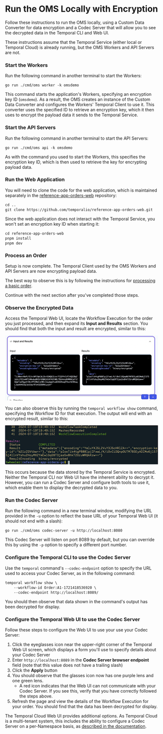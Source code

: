 # Run the OMS Locally with Encryption

Follow these instructions to run the OMS locally, using 
a Custom Data Converter for data encryption and a Codec 
Server that will allow you to see the decrypted data in 
the Temporal CLI and Web UI. 

These instructions assume that the Temporal Service 
(either local or Temporal Cloud) is already running, 
but the OMS Workers and API Servers are not.

### Start the Workers

Run the following command in another terminal to start the Workers:

```command
go run ./cmd/oms worker -k omsdemo
```

This command starts the application's Workers, specifying an 
encryption key ID (`omsdemo`). As a result, the OMS creates
an instance of the Custom Data Converter and configures the 
Workers' Temporal Client to use it. This converter uses the 
specified ID to retrieve an encryption key, which it then 
uses to encrypt the payload data it sends to the Temporal 
Service. 


### Start the API Servers

Run the following command in another terminal to start the API Servers:

```command
go run ./cmd/oms api -k omsdemo
```

As with the command you used to start the Workers, this 
specifies the encryption key ID, which is then used to 
retrieve the key for encrypting payload data.


### Run the Web Application
You will need to clone the code for the web application, which is 
maintained separately in the [reference-app-orders-web](https://github.com/temporalio/reference-app-orders-web) repository:

```command
cd ..
git clone https://github.com/temporalio/reference-app-orders-web.git
```

Since the web application does not interact with the Temporal 
Service, you won't set an encryption key ID when starting it:

```command
cd reference-app-orders-web
pnpm install
pnpm dev
```


### Process an Order

Setup is now complete. The Temporal Client used by the OMS 
Workers and API Servers are now encrypting payload data.

The best way to observe this is by following the instructions 
for [processing a basic order](process-basic-order.md).

Continue with the next section after you've completed those 
steps.

### Observe the Encrypted Data

Access the Temporal Web UI, locate the Workflow Execution 
for the order you just processed, and then expand its 
**Input and Results** section. You should find that both 
the input and result are encrypted, similar to this:

![Encrypted data in the Web UI](images/web-ui-encrypted-data.png "Encrypted data in the Web UI")

You can also observe this by running the `temporal workflow show` 
command, specifying the Workflow ID for that execution. The output
will end with an encrypted result, similar to this:

![Terminal showing encrypted data from the temporal workflow show command](images/encrypted-data-in-terminal.png "Encrypted data in the terminal after running the temporal workflow show command")

This occurs because the data stored by the Temporal Service 
is encrypted. Neither the Temporal CLI nor Web UI have the 
inherent ability to decrypt it. However, you can run a Codec
Server and configure both tools to use it, which enable them
to display the decrypted data to you.

### Run the Codec Server

Run the following command in a new terminal window, modifying 
the URL provided in the `-u` option to reflect the base URL 
of your Temporal Web UI (it should not end with a slash):

```command
go run ./cmd/oms codec-server -u http://localhost:8080
```

This Codec Server will listen on port 8089 by default, but 
you can override this by using the `-p` option to specify 
a different port number. 


### Configure the Temporal CLI to use the Codec Server

Use the `temporal` command's `--codec-endpoint` option 
to specify the URL used to access your Codec Server, as 
in the following command:

```command
temporal workflow show \
    --workflow-id Order:A1-1721418536920 \
	--codec-endpoint http://localhost:8089/
```

You should then observe that data shown in the 
command's output has been decrypted for display.


### Configure the Temporal Web UI to use the Codec Server

Follow these steps to configure the Web UI to use your 
use your Codec Server:

1. Click the eyeglasses icon near the upper-right corner
   of the Temporal Web UI screen, which displays a form 
   you'll use to specify details about your Codec Server
2. Enter `http://localhost:8089` in the **Codec Server
   browser endpoint** field (note that this value does 
   not have a trailing slash)
3. Click the **Apply** button
4. You should observe that the glasses icon now has one
   purple lens and one green lens. 
   * A red icon indicates that the Web UI can not communicate 
     with your Codec Server. If you see this, verify that you 
	 have correctly followed the steps above.
5. Refresh the page and view the details of the Workflow 
   Execution for your order. You should find that the 
   data has been decrypted for display.


The Temporal Cloud Web UI provides additional options. As 
Temporal Cloud is a multi-tenant system, this includes the 
ability to configure a Codec Server on a per-Namespace 
basis, as [described in the documentation](https://docs.temporal.io/production-deployment/data-encryption#web-ui).

